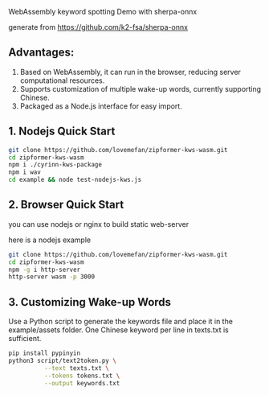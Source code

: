 WebAssembly keyword spotting Demo with sherpa-onnx

generate from https://github.com/k2-fsa/sherpa-onnx


## Advantages:

1. Based on WebAssembly, it can run in the browser, reducing server computational resources.
2. Supports customization of multiple wake-up words, currently supporting Chinese.
3. Packaged as a Node.js interface for easy import.

## 1. Nodejs Quick Start

```bash
git clone https://github.com/lovemefan/zipformer-kws-wasm.git
cd zipformer-kws-wasm
npm i ./cyrinn-kws-package
npm i wav
cd example && node test-nodejs-kws.js
```

## 2. Browser Quick Start

you can use nodejs or nginx to build static web-server

here is a nodejs example

```bash
git clone https://github.com/lovemefan/zipformer-kws-wasm.git
cd zipformer-kws-wasm
npm -g i http-server
http-server wasm -p 3000
```

## 3. Customizing Wake-up Words

Use a Python script to generate the keywords file and place it in the example/assets folder.
One Chinese keyword per line in texts.txt is sufficient.

```bash
pip install pypinyin
python3 script/text2token.py \
          --text texts.txt \
          --tokens tokens.txt \
          --output keywords.txt
```